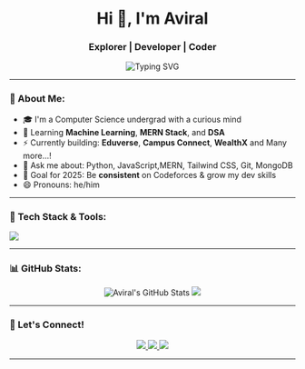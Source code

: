 <h1 align="center">Hi 👋, I'm Aviral</h1>
<h3 align="center">Explorer | Developer | Coder</h3>

<p align="center">
  <img src="https://readme-typing-svg.herokuapp.com?font=Fira+Code&size=20&pause=1000&color=58A6FF&center=true&vCenter=true&width=435&lines=Developer+%7C+CP+%7C+ML+Enthusiast;Building+Eduverse+%F0%9F%93%96" alt="Typing SVG" />
</p>

---

### 🧠 About Me:
- 🎓 I'm a Computer Science undergrad with a curious mind
- 🧠 Learning **Machine Learning**, **MERN Stack**, and **DSA**
- ⚡ Currently building: **Eduverse**, **Campus Connect**, **WealthX** and Many more...!
- 💬 Ask me about: Python, JavaScript,MERN, Tailwind CSS, Git, MongoDB
- 🌱 Goal for 2025: Be **consistent** on Codeforces & grow my dev skills
- 😄 Pronouns: he/him

---

### 🔧 Tech Stack & Tools:
<img src="https://skillicons.dev/icons?i=python,js,react,nodejs,express,mongodb,html,css,tailwind,git,github,vscode,figma" />

---

### 📊 GitHub Stats:
<p align="center">
  <img src="https://github-readme-stats.vercel.app/api?username=aviralsaxena16&show_icons=true&theme=github_dark&hide_border=true" alt="Aviral's GitHub Stats" />
  <img src="https://github-readme-streak-stats.herokuapp.com/?user=Aviral&theme=github-dark&hide_border=true" />
</p>

---

### 🚀 Let's Connect!
<p align="center">
  <a href="https://linkedin.com/in/your-link" target="_blank">
    <img src="https://img.shields.io/badge/LinkedIn-blue?logo=linkedin&style=for-the-badge" />
  </a>
  <a href="mailto:your.email@example.com">
    <img src="https://img.shields.io/badge/Gmail-red?logo=gmail&style=for-the-badge" />
  </a>
  <a href="https://instagram.com/yourhandle">
    <img src="https://img.shields.io/badge/Instagram-pink?logo=instagram&style=for-the-badge" />
  </a>
</p>

---


